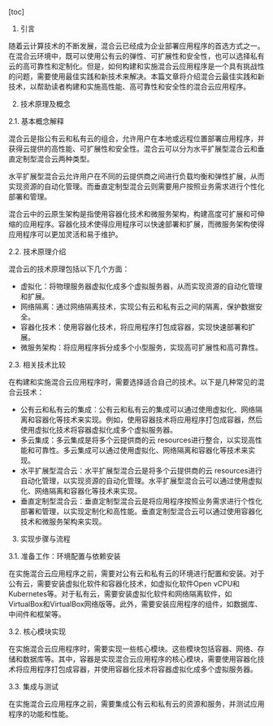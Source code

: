 
[toc]                    
                
                
1. 引言

随着云计算技术的不断发展，混合云已经成为企业部署应用程序的首选方式之一。在混合云环境中，既可以使用公有云的弹性、可扩展性和安全性，也可以选择私有云的高可靠性和定制化。但是，如何构建和实施混合云应用程序是一个具有挑战性的问题，需要使用最佳实践和新技术来解决。本篇文章将介绍混合云最佳实践和新技术，以帮助读者构建和实施高性能、高可靠性和安全性的混合云应用程序。

2. 技术原理及概念

2.1. 基本概念解释

混合云是指公有云和私有云的组合，允许用户在本地或远程位置部署应用程序，并获得云提供的高性能、可扩展性和安全性。混合云可以分为水平扩展型混合云和垂直定制型混合云两种类型。

水平扩展型混合云允许用户在不同的云提供商之间进行负载均衡和弹性扩展，从而实现资源的自动化管理。而垂直定制型混合云则需要用户按照业务需求进行个性化部署和管理。

混合云中的云原生架构是指使用容器化技术和微服务架构，构建高度可扩展和可伸缩的应用程序。容器化技术使得应用程序可以快速部署和扩展，而微服务架构使得应用程序可以更加灵活和易于维护。

2.2. 技术原理介绍

混合云的技术原理包括以下几个方面：

- 虚拟化：将物理服务器虚拟化成多个虚拟服务器，从而实现资源的自动化管理和扩展。
- 网络隔离：通过网络隔离技术，实现公有云和私有云之间的隔离，保护数据安全。
- 容器化技术：使用容器化技术，将应用程序打包成容器，实现快速部署和扩展。
- 微服务架构：将应用程序拆分成多个小型服务，实现高可扩展性和高可靠性。

2.3. 相关技术比较

在构建和实施混合云应用程序时，需要选择适合自己的技术。以下是几种常见的混合云技术：

- 公有云和私有云的集成：公有云和私有云的集成可以通过使用虚拟化、网络隔离和容器化等技术来实现。例如，使用容器技术将应用程序打包成容器，然后使用虚拟化技术将容器虚拟化成多个虚拟服务器。
- 多云集成：多云集成是将多个云提供商的云 resources进行整合，以实现高性能和可靠性。多云集成可以通过使用虚拟化、网络隔离和容器化等技术来实现。
- 水平扩展型混合云：水平扩展型混合云是将多个云提供商的云 resources进行自动化管理，以实现资源的自动化管理。水平扩展型混合云可以通过使用虚拟化、网络隔离和容器化等技术来实现。
- 垂直定制型混合云：垂直定制型混合云是将应用程序按照业务需求进行个性化部署和管理，以实现定制化和高性能。垂直定制型混合云可以通过使用容器化技术和微服务架构来实现。

3. 实现步骤与流程

3.1. 准备工作：环境配置与依赖安装

在实施混合云应用程序之前，需要对公有云和私有云的环境进行配置和安装。对于公有云，需要安装虚拟化软件和容器化技术，如虚拟化软件Open vCPU和Kubernetes等。对于私有云，需要安装虚拟化软件和网络隔离软件，如VirtualBox和VirtualBox网络版等。此外，需要安装应用程序的组件，如数据库、中间件和框架等。

3.2. 核心模块实现

在实施混合云应用程序时，需要实现一些核心模块。这些模块包括容器、网络、存储和数据库等。其中，容器是实现混合云应用程序的核心模块，需要使用容器化技术将应用程序打包成容器，并使用容器化技术将容器虚拟化成多个虚拟服务器。

3.3. 集成与测试

在实施混合云应用程序之前，需要集成公有云和私有云的资源和服务，并测试应用程序的功能和性能。

